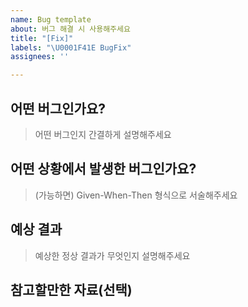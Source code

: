 ```yaml
---
name: Bug template
about: 버그 해결 시 사용해주세요
title: "[Fix]"
labels: "\U0001F41E BugFix"
assignees: ''

---
```


## 어떤 버그인가요?

> 어떤 버그인지 간결하게 설명해주세요
> 

## 어떤 상황에서 발생한 버그인가요?

> (가능하면) Given-When-Then 형식으로 서술해주세요
> 

## 예상 결과

> 예상한 정상 결과가 무엇인지 설명해주세요
> 

> 
> 

## 참고할만한 자료(선택)